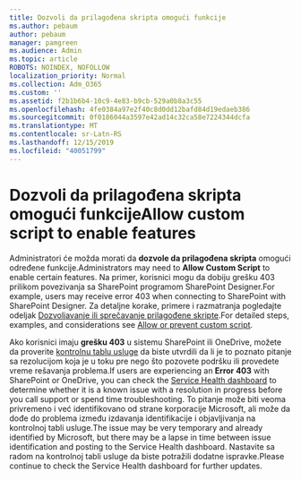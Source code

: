 ```yaml
---
title: Dozvoli da prilagođena skripta omogući funkcije
ms.author: pebaum
author: pebaum
manager: pamgreen
ms.audience: Admin
ms.topic: article
ROBOTS: NOINDEX, NOFOLLOW
localization_priority: Normal
ms.collection: Adm_O365
ms.custom: ''
ms.assetid: f2b1b6b4-10c9-4e83-b9cb-529a0b8a3c55
ms.openlocfilehash: 4fe0384a97e2f40c8d0dd12bafd84d19edaeb386
ms.sourcegitcommit: 0f0186044a3597e42ad14c32ca58e7224344dcfa
ms.translationtype: MT
ms.contentlocale: sr-Latn-RS
ms.lasthandoff: 12/15/2019
ms.locfileid: "40051799"
---
```

# <a name="allow-custom-script-to-enable-features"></a><span data-ttu-id="ae08c-102">Dozvoli da prilagođena skripta omogući funkcije</span><span class="sxs-lookup"><span data-stu-id="ae08c-102">Allow custom script to enable features</span></span>

<span data-ttu-id="ae08c-103">Administratori će možda morati da **dozvole da prilagođena skripta** omogući određene funkcije.</span><span class="sxs-lookup"><span data-stu-id="ae08c-103">Administrators may need to **Allow Custom Script** to enable certain features.</span></span> <span data-ttu-id="ae08c-104">Na primer, korisnici mogu da dobiju grešku 403 prilikom povezivanja sa SharePoint programom SharePoint Designer.</span><span class="sxs-lookup"><span data-stu-id="ae08c-104">For example, users may receive error 403 when connecting to SharePoint with SharePoint Designer.</span></span> <span data-ttu-id="ae08c-105">Za detaljne korake, primere i razmatranja pogledajte odeljak [Dozvoljavanje ili sprečavanje prilagođene skripte](https://docs.microsoft.com/sharepoint/allow-or-prevent-custom-script).</span><span class="sxs-lookup"><span data-stu-id="ae08c-105">For detailed steps, examples, and considerations see [Allow or prevent custom script](https://docs.microsoft.com/sharepoint/allow-or-prevent-custom-script).</span></span>

<span data-ttu-id="ae08c-106">Ako korisnici imaju **grešku 403** u sistemu SharePoint ili OneDrive, možete da proverite [kontrolnu tablu usluge](https://admin.microsoft.com/AdminPortal/Home#/servicehealth) da biste utvrdili da li je to poznato pitanje sa rezolucijom koja je u toku pre nego što pozovete podršku ili provedete vreme rešavanja problema.</span><span class="sxs-lookup"><span data-stu-id="ae08c-106">If users are experiencing an **Error 403** with SharePoint or OneDrive, you can check the [Service Health dashboard](https://admin.microsoft.com/AdminPortal/Home#/servicehealth) to determine whether it is a known issue with a resolution in progress before you call support or spend time troubleshooting.</span></span> <span data-ttu-id="ae08c-107">To pitanje može biti veoma privremeno i već identifikovano od strane korporacije Microsoft, ali može da dođe do problema između izdavanja identifikacije i objavljivanja na kontrolnoj tabli usluge.</span><span class="sxs-lookup"><span data-stu-id="ae08c-107">The issue may be very temporary and already identified by Microsoft, but there may be a lapse in time between issue identification and posting to the Service Health dashboard.</span></span> <span data-ttu-id="ae08c-108">Nastavite sa radom na kontrolnoj tabli usluge da biste potražili dodatne ispravke.</span><span class="sxs-lookup"><span data-stu-id="ae08c-108">Please continue to check the Service Health dashboard for further updates.</span></span>

